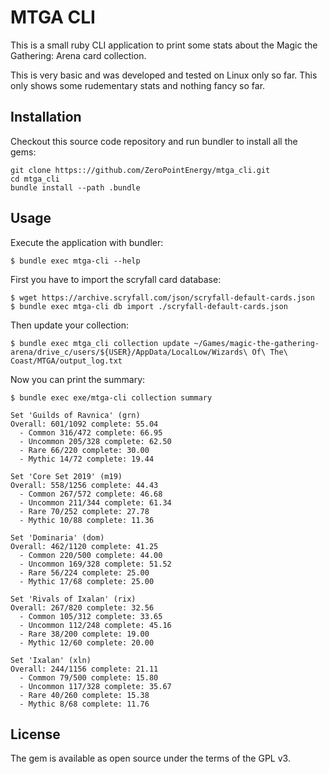# MTGA CLI

This is a small ruby CLI application to print some stats about the Magic the Gathering: Arena card collection.

This is very basic and was developed and tested on Linux only so far. This only shows some rudementary stats and nothing fancy so far.

## Installation

Checkout this source code repository and run bundler to install all the gems:

    git clone https:://github.com/ZeroPointEnergy/mtga_cli.git
    cd mtga_cli
    bundle install --path .bundle

## Usage

Execute the application with bundler:

    $ bundle exec mtga-cli --help

First you have to import the scryfall card database:

    $ wget https://archive.scryfall.com/json/scryfall-default-cards.json
    $ bundle exec mtga-cli db import ./scryfall-default-cards.json

Then update your collection:

    $ bundle exec mtga_cli collection update ~/Games/magic-the-gathering-arena/drive_c/users/${USER}/AppData/LocalLow/Wizards\ Of\ The\ Coast/MTGA/output_log.txt

Now you can print the summary:

    $ bundle exec exe/mtga-cli collection summary

    Set 'Guilds of Ravnica' (grn)
    Overall: 601/1092 complete: 55.04
      - Common 316/472 complete: 66.95
      - Uncommon 205/328 complete: 62.50
      - Rare 66/220 complete: 30.00
      - Mythic 14/72 complete: 19.44

    Set 'Core Set 2019' (m19)
    Overall: 558/1256 complete: 44.43
      - Common 267/572 complete: 46.68
      - Uncommon 211/344 complete: 61.34
      - Rare 70/252 complete: 27.78
      - Mythic 10/88 complete: 11.36

    Set 'Dominaria' (dom)
    Overall: 462/1120 complete: 41.25
      - Common 220/500 complete: 44.00
      - Uncommon 169/328 complete: 51.52
      - Rare 56/224 complete: 25.00
      - Mythic 17/68 complete: 25.00

    Set 'Rivals of Ixalan' (rix)
    Overall: 267/820 complete: 32.56
      - Common 105/312 complete: 33.65
      - Uncommon 112/248 complete: 45.16
      - Rare 38/200 complete: 19.00
      - Mythic 12/60 complete: 20.00

    Set 'Ixalan' (xln)
    Overall: 244/1156 complete: 21.11
      - Common 79/500 complete: 15.80
      - Uncommon 117/328 complete: 35.67
      - Rare 40/260 complete: 15.38
      - Mythic 8/68 complete: 11.76 

## License

The gem is available as open source under the terms of the GPL v3.
